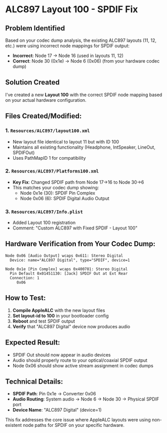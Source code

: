 # ALC897 Layout 100 - SPDIF Fix

## Problem Identified
Based on your codec dump analysis, the existing ALC897 layouts (11, 12, etc.) were using incorrect node mappings for SPDIF output:
- **Incorrect**: Node 17 → Node 16 (used in layouts 11, 12)
- **Correct**: Node 30 (0x1e) → Node 6 (0x06) (from your hardware codec dump)

## Solution Created
I've created a new **Layout 100** with the correct SPDIF node mapping based on your actual hardware configuration.

## Files Created/Modified:

### 1. `Resources/ALC897/layout100.xml`
- New layout file identical to layout 11 but with ID 100
- Maintains all existing functionality (Headphone, IntSpeaker, LineOut, SPDIFOut)
- Uses PathMapID 1 for compatibility

### 2. `Resources/ALC897/Platforms100.xml`
- **Key Fix**: Changed SPDIF path from Node 17→16 to Node 30→6
- This matches your codec dump showing:
  - Node 0x1e (30): SPDIF Pin Complex
  - Node 0x06 (6): SPDIF Digital Audio Output

### 3. `Resources/ALC897/Info.plist`
- Added Layout 100 registration
- Comment: "Custom ALC897 with Fixed SPDIF - Layout 100"

## Hardware Verification from Your Codec Dump:
```
Node 0x06 [Audio Output] wcaps 0x611: Stereo Digital
  Device: name="ALC897 Digital", type="SPDIF", device=1
  
Node 0x1e [Pin Complex] wcaps 0x400781: Stereo Digital
  Pin Default 0x01451130: [Jack] SPDIF Out at Ext Rear
  Connection: 1
     0x06
```

## How to Test:

1. **Compile AppleALC** with the new layout files
2. **Set layout-id to 100** in your bootloader config
3. **Reboot** and test SPDIF output
4. **Verify** that "ALC897 Digital" device now produces audio

## Expected Result:
- SPDIF Out should now appear in audio devices
- Audio should properly route to your optical/coaxial SPDIF output
- Node 0x06 should show active stream assignment in codec dumps

## Technical Details:
- **SPDIF Path**: Pin 0x1e → Converter 0x06
- **Audio Routing**: System audio → Node 6 → Node 30 → Physical SPDIF port
- **Device Name**: "ALC897 Digital" (device=1)

This fix addresses the core issue where AppleALC layouts were using non-existent node paths for SPDIF on your specific hardware.
